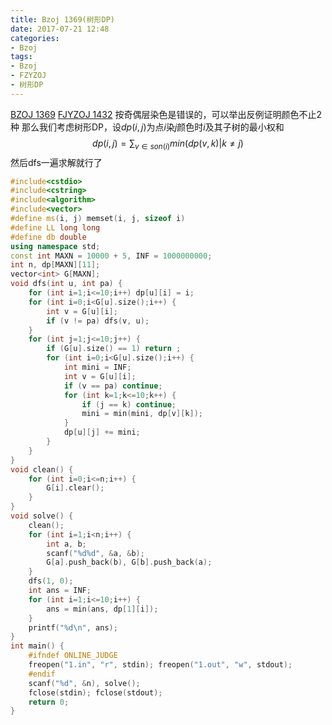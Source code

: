 ```yaml
---
title: Bzoj 1369(树形DP)
date: 2017-07-21 12:48
categories:
- Bzoj
tags:
- Bzoj
- FZYZOJ
- 树形DP
---
```

[BZOJ 1369](http://www.lydsy.com/JudgeOnline/problem.php?id=1369)
[FJYZOJ 1432](http://110.90.118.124/OnlineJudge/problem_show.php?id=1432)
按奇偶层染色是错误的，可以举出反例证明颜色不止2种
那么我们考虑树形DP，设$dp(i,j)​$为点$i​$染$j​$颜色时$i​$及其子树的最小权和
$$dp(i,j)=\sum_{v\in son(i)} min(dp(v,k)|k≠j)$$
然后dfs一遍求解就行了
<!-- more -->

```c++
#include<cstdio>
#include<cstring>
#include<algorithm>
#include<vector>
#define ms(i, j) memset(i, j, sizeof i)
#define LL long long
#define db double
using namespace std;
const int MAXN = 10000 + 5, INF = 1000000000;
int n, dp[MAXN][11];
vector<int> G[MAXN];
void dfs(int u, int pa) {
	for (int i=1;i<=10;i++) dp[u][i] = i;
	for (int i=0;i<G[u].size();i++) {
		int v = G[u][i];
		if (v != pa) dfs(v, u);
	}
	for (int j=1;j<=10;j++) {
		if (G[u].size() == 1) return ;
		for (int i=0;i<G[u].size();i++) {
			int mini = INF;
			int v = G[u][i];
			if (v == pa) continue;
			for (int k=1;k<=10;k++) {
				if (j == k) continue;
				mini = min(mini, dp[v][k]);
			}
			dp[u][j] += mini;
		}
	}
}
void clean() {
	for (int i=0;i<=n;i++) {
		G[i].clear();
	}
}
void solve() {
	clean();
	for (int i=1;i<n;i++) {
		int a, b;
		scanf("%d%d", &a, &b);
		G[a].push_back(b), G[b].push_back(a);
	}
	dfs(1, 0);
	int ans = INF;
	for (int i=1;i<=10;i++) {
		ans = min(ans, dp[1][i]);
	}
	printf("%d\n", ans);
}
int main() {
	#ifndef ONLINE_JUDGE
	freopen("1.in", "r", stdin); freopen("1.out", "w", stdout);
	#endif
	scanf("%d", &n), solve();
	fclose(stdin); fclose(stdout);
	return 0;
}
```